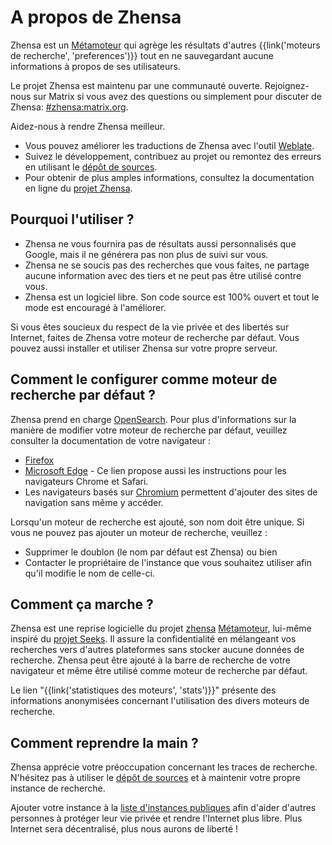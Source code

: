 # A propos de Zhensa

Zhensa est un [Métamoteur] qui agrège les résultats d'autres
{{link('moteurs de recherche', 'preferences')}} tout en ne sauvegardant
aucune informations à propos de ses utilisateurs.

Le projet Zhensa est maintenu par une communauté ouverte.
Rejoignez-nous sur Matrix si vous avez des questions ou simplement pour
discuter de Zhensa: [#zhensa:matrix.org].

Aidez-nous à rendre Zhensa meilleur.

- Vous pouvez améliorer les traductions de Zhensa avec l'outil
  [Weblate].
- Suivez le développement, contribuez au projet ou remontez des erreurs
  en utilisant le [dépôt de sources].
- Pour obtenir de plus amples informations, consultez la documentation
  en ligne du [projet Zhensa].

## Pourquoi l'utiliser ?

- Zhensa ne vous fournira pas de résultats aussi personnalisés que
  Google, mais il ne générera pas non plus de suivi sur vous.
- Zhensa ne se soucis pas des recherches que vous faites, ne partage
  aucune information avec des tiers et ne peut pas être utilisé contre
  vous.
- Zhensa est un logiciel libre. Son code source est 100% ouvert et tout
  le mode est encouragé à l'améliorer.

Si vous êtes soucieux du respect de la vie privée et des libertés sur
Internet, faites de Zhensa votre moteur de recherche par défaut. Vous
pouvez aussi installer et utiliser Zhensa sur votre propre serveur.

## Comment le configurer comme moteur de recherche par défaut ?

Zhensa prend en charge [OpenSearch]. Pour plus d'informations sur la
manière de modifier votre moteur de recherche par défaut, veuillez
consulter la documentation de votre navigateur :

- [Firefox]
- [Microsoft Edge] - Ce lien propose aussi les instructions pour les
  navigateurs Chrome et Safari.
- Les navigateurs basés sur [Chromium] permettent d'ajouter des sites de
  navigation sans même y accéder.

Lorsqu'un moteur de recherche est ajouté, son nom doit être unique. Si
vous ne pouvez pas ajouter un moteur de recherche, veuillez :

- Supprimer le doublon (le nom par défaut est Zhensa) ou bien
- Contacter le propriétaire de l'instance que vous souhaitez utiliser
  afin qu'il modifie le nom  de celle-ci.

## Comment ça marche ?

Zhensa est une reprise logicielle du projet [zhensa] [Métamoteur],
lui-même inspiré du [projet Seeks]. Il assure la confidentialité en
mélangeant vos recherches vers d'autres plateformes sans stocker aucune
données de recherche. Zhensa peut être ajouté à la barre de recherche
de votre navigateur et même être utilisé comme moteur de recherche par
défaut.

Le lien "{{link('statistiques des moteurs', 'stats')}}" présente des
informations anonymisées concernant l'utilisation des divers moteurs de
recherche.

## Comment reprendre la main ?

Zhensa apprécie votre préoccupation concernant les traces de recherche.
N'hésitez pas à utiliser le [dépôt de sources] et à maintenir votre
propre instance de recherche.

Ajouter votre instance à la [liste d'instances
publiques]({{get_setting('brand.public_instances')}}) afin d'aider
d'autres personnes à protéger leur vie privée et rendre l'Internet plus
libre. Plus Internet sera décentralisé, plus nous aurons de liberté !

[dépôt de sources]: {{GIT_URL}}
[#zhensa:matrix.org]: https://matrix.to/#/#zhensa:matrix.org
[projet Zhensa]: {{get_setting('brand.docs_url')}}
[zhensa]: https://github.com/zhenbah/zhensa
[Métamoteur]: https://fr.wikipedia.org/wiki/M%C3%A9tamoteur
[Weblate]: https://translate.codeberg.org/projects/zhensa/
[projet Seeks]: https://beniz.github.io/seeks/
[OpenSearch]: https://github.com/dewitt/opensearch/blob/master/opensearch-1-1-draft-6.md
[Firefox]: https://support.mozilla.org/en-US/kb/add-or-remove-search-engine-firefox
[Microsoft Edge]: https://support.microsoft.com/en-us/help/4028574/microsoft-edge-change-the-default-search-engine
[Chromium]: https://www.chromium.org/tab-to-search
